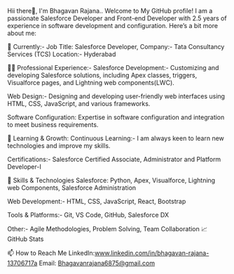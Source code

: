 Hii there👋, I'm Bhagavan Rajana..
Welcome to My GitHub profile! I am a passionate Salesforce Developer and Front-end Developer with 2.5 years of experience in software development and configuration. Here’s a bit more about me:


🔭 Currently:-
Job Title: Salesforce Developer,
Company:- Tata Consultancy Services (TCS)
Location:- Hyderabad


👨‍💻 Professional Experience:-
Salesforce Development:- Customizing and developing Salesforce solutions, including Apex classes, triggers, Visualforce pages, and Lightning web components(LWC).

Web Design:- Designing and developing user-friendly web interfaces using HTML, CSS, JavaScript, and various frameworks.

Software Configuration: Expertise in software configuration and integration to meet business requirements.

🌱 Learning & Growth:
Continuous Learning:- I am always keen to learn new technologies and improve my skills.

Certifications:- Salesforce Certified Associate, Administrator and Platform Developer-I

💼 Skills & Technologies
Salesforce: Python,  Apex, Visualforce, Lightning web Components, Salesforce Administration

Web Development:- HTML, CSS, JavaScript, React, Bootstrap

Tools & Platforms:- Git, VS Code, GitHub, Salesforce DX

Other:- Agile Methodologies, Problem Solving, Team Collaboration
📈 GitHub Stats

📫 How to Reach Me
LinkedIn:www.linkedin.com/in/bhagavan-rajana-13706717a
Email:  Bhagavanrajana6875@gmail.com


